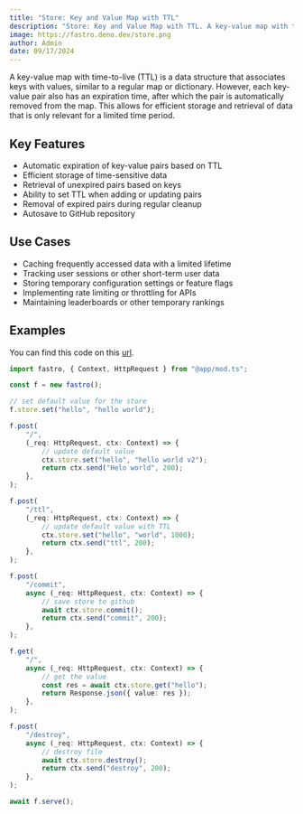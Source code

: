 ```yaml
---
title: "Store: Key and Value Map with TTL"
description: "Store: Key and Value Map with TTL. A key-value map with time-to-live (TTL) is a data structure that associates keys with values, similar to a regular map or dictionary"
image: https://fastro.deno.dev/store.png
author: Admin
date: 09/17/2024
---
```


A key-value map with time-to-live (TTL) is a data structure that associates keys
with values, similar to a regular map or dictionary. However, each key-value
pair also has an expiration time, after which the pair is automatically removed
from the map. This allows for efficient storage and retrieval of data that is
only relevant for a limited time period.

## Key Features

- Automatic expiration of key-value pairs based on TTL
- Efficient storage of time-sensitive data
- Retrieval of unexpired pairs based on keys
- Ability to set TTL when adding or updating pairs
- Removal of expired pairs during regular cleanup
- Autosave to GitHub repository

## Use Cases

- Caching frequently accessed data with a limited lifetime
- Tracking user sessions or other short-term user data
- Storing temporary configuration settings or feature flags
- Implementing rate limiting or throttling for APIs
- Maintaining leaderboards or other temporary rankings

## Examples

You can find this code on this
[url](https://raw.githubusercontent.com/fastrodev/fastro/main/examples/store.ts).

```ts
import fastro, { Context, HttpRequest } from "@app/mod.ts";

const f = new fastro();

// set default value for the store
f.store.set("hello", "hello world");

f.post(
    "/",
    (_req: HttpRequest, ctx: Context) => {
        // update default value
        ctx.store.set("hello", "hello world v2");
        return ctx.send("Helo world", 200);
    },
);

f.post(
    "/ttl",
    (_req: HttpRequest, ctx: Context) => {
        // update default value with TTL
        ctx.store.set("hello", "world", 1000);
        return ctx.send("ttl", 200);
    },
);

f.post(
    "/commit",
    async (_req: HttpRequest, ctx: Context) => {
        // save store to github
        await ctx.store.commit();
        return ctx.send("commit", 200);
    },
);

f.get(
    "/",
    async (_req: HttpRequest, ctx: Context) => {
        // get the value
        const res = await ctx.store.get("hello");
        return Response.json({ value: res });
    },
);

f.post(
    "/destroy",
    async (_req: HttpRequest, ctx: Context) => {
        // destroy file
        await ctx.store.destroy();
        return ctx.send("destroy", 200);
    },
);

await f.serve();
```
